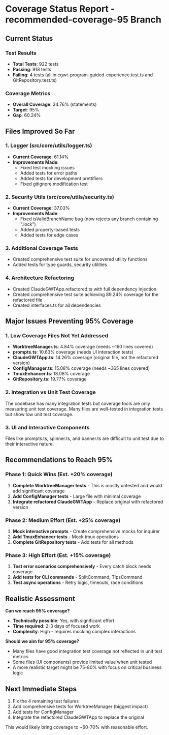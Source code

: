 # Coverage Status Report - recommended-coverage-95 Branch

## Current Status

### Test Results
- **Total Tests**: 922 tests
- **Passing**: 918 tests
- **Failing**: 4 tests (all in cgwt-program-guided-experience.test.ts and GitRepository.test.ts)

### Coverage Metrics
- **Overall Coverage**: 34.76% (statements)
- **Target**: 95%
- **Gap**: 60.24%

## Files Improved So Far

### 1. Logger (src/core/utils/logger.ts)
- **Current Coverage**: 61.14%
- **Improvements Made**:
  - Fixed test mocking issues
  - Added tests for error paths
  - Added tests for development prettifiers
  - Fixed gitignore modification test

### 2. Security Utils (src/core/utils/security.ts)
- **Current Coverage**: 37.03%
- **Improvements Made**:
  - Fixed isValidBranchName bug (now rejects any branch containing ".lock")
  - Added property-based tests
  - Added tests for edge cases

### 3. Additional Coverage Tests
- Created comprehensive test suite for uncovered utility functions
- Added tests for type guards, security utilities

### 4. Architecture Refactoring
- Created ClaudeGWTApp.refactored.ts with full dependency injection
- Created comprehensive test suite achieving 89.24% coverage for the refactored file
- Created interfaces.ts for all dependencies

## Major Issues Preventing 95% Coverage

### 1. Low Coverage Files Not Yet Addressed
- **WorktreeManager.ts**: 4.84% coverage (needs ~160 lines covered)
- **prompts.ts**: 10.63% coverage (needs UI interaction tests)
- **ClaudeGWTApp.ts**: 14.26% coverage (original file, not the refactored version)
- **ConfigManager.ts**: 15.08% coverage (needs ~365 lines covered)
- **TmuxEnhancer.ts**: 18.08% coverage
- **GitRepository.ts**: 19.77% coverage

### 2. Integration vs Unit Test Coverage
The codebase has many integration tests but coverage tools are only measuring unit test coverage. Many files are well-tested in integration tests but show low unit test coverage.

### 3. UI and Interactive Components
Files like prompts.ts, spinner.ts, and banner.ts are difficult to unit test due to their interactive nature.

## Recommendations to Reach 95%

### Phase 1: Quick Wins (Est. +20% coverage)
1. **Complete WorktreeManager tests** - This is mostly untested and would add significant coverage
2. **Add ConfigManager tests** - Large file with minimal coverage
3. **Integrate refactored ClaudeGWTApp** - Replace original with refactored version

### Phase 2: Medium Effort (Est. +25% coverage)
1. **Mock interactive prompts** - Create comprehensive mocks for inquirer
2. **Add TmuxEnhancer tests** - Mock tmux operations
3. **Complete GitRepository tests** - Add tests for all methods

### Phase 3: High Effort (Est. +15% coverage)
1. **Test error scenarios comprehensively** - Every catch block needs coverage
2. **Add tests for CLI commands** - SplitCommand, TipsCommand
3. **Test async operations** - Retry logic, timeouts, race conditions

## Realistic Assessment

**Can we reach 95% coverage?**
- **Technically possible**: Yes, with significant effort
- **Time required**: 2-3 days of focused work
- **Complexity**: High - requires mocking complex interactions

**Should we aim for 95% coverage?**
- Many files have good integration test coverage not reflected in unit test metrics
- Some files (UI components) provide limited value when unit tested
- A more realistic target might be 75-80% with focus on critical business logic

## Next Immediate Steps

1. Fix the 4 remaining test failures
2. Add comprehensive tests for WorktreeManager (biggest impact)
3. Add tests for ConfigManager
4. Integrate the refactored ClaudeGWTApp to replace the original

This would likely bring coverage to ~60-70% with reasonable effort.